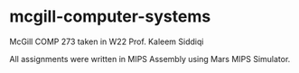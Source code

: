 # mcgill-computer-systems
McGill COMP 273 taken in W22
Prof. Kaleem Siddiqi

All assignments were written in MIPS Assembly using Mars MIPS Simulator.
